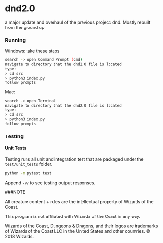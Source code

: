 # dnd2.0
a major update and overhaul of the previous project: dnd. Mostly rebuilt from the ground up

### Running
Windows: take these steps
```sh
search -> open Command Prompt (cmd)
navigate to directory that the dnd2.0 file is located
type: 
> cd src
> python3 index.py
follow prompts
```
Mac:
```sh
search -> open Terminal
navigate to directory that the dnd2.0 file is located
type: 
> cd src
> python3 index.py
follow prompts
```

### Testing

#### Unit Tests

Testing runs all unit and integration test that are packaged under the `test/unit_tests` folder.

```bash
python -m pytest test
```
Append ```-vv``` to see testing output responses.


###NOTE

All creature content + rules are the intellectual property of Wizards of the Coast.

This program is not affiliated with Wizards of the Coast in any way.

Wizards of the Coast, Dungeons & Dragons, and their logos are trademarks of Wizards of the Coast LLC in the United States and other countries. © 2018 Wizards.